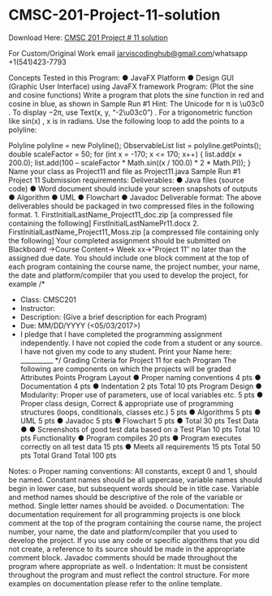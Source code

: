 # CMSC-201-Project-11-solution

Download Here: [CMSC 201 Project # 11 solution](https://jarviscodinghub.com/assignment/cmsc-201-project-11-solution/)

For Custom/Original Work email jarviscodinghub@gmail.com/whatsapp +1(541)423-7793

Concepts Tested in this Program:
● JavaFX Platform
● Design GUI (Graphic User Interface) using JavaFX framework
Program:
(Plot the sine and cosine functions) Write a program that plots the sine function in red and cosine in blue, as shown in Sample Run #1
Hint: The Unicode for π is \u03c0 . To display −2π, use Text(x, y, “-2\u03c0”) . For a trigonometric function like sin(x) , x is in radians. Use the following loop to add the points to a polyline:

Polyline polyline = new Polyline();
ObservableList list = polyline.getPoints();
double scaleFactor = 50;
for (int x = -170; x <= 170; x++) { list.add(x + 200.0); list.add(100 – scaleFactor * Math.sin((x / 100.0) * 2 * Math.PI)); } Name your class as Project11 and file as Project11.java Sample Run #1 Project 11 Submission requirements: Deliverables: ● Java files (source code) ● Word document should include your screen snapshots of outputs ● Algorithm ● UML ● Flowchart ● Javadoc Deliverable format: The above deliverables should be packaged in two compressed files in the following format. 1. FirstInitialLastName_Project11_doc.zip [a compressed file containing the following] FirstInitialLastNamePr11.docx 2. FirstInitialLastName_Project11_Moss.zip [a compressed file containing only the following] Your completed assignment should be submitted on Blackboard ->Course Content-> Week xx->”Project 11″ no later than the assigned due date. You should include one block comment at the top of each program containing the course name, the project number, your name, the date and platform/compiler that you used to develop the project, for example
/*
* Class: CMSC201
* Instructor:
* Description: (Give a brief description for each Program)
* Due: MM/DD/YYYY (<05/03/2017>)
* I pledge that I have completed the programming assignment independently.
I have not copied the code from a student or any source.
I have not given my code to any student.
Print your Name here: __________
*/
Grading Criteria for Project 11 for each Program
The following are components on which the projects will be graded
Attributes Points
Program Layout
● Proper naming conventions 4 pts
● Documentation 4 pts
● Indentation 2 pts
Total 10 pts
Program Design
● Modularity: Proper use of parameters, use of local variables etc. 5 pts
● Proper class design, Correct & appropriate use of programming structures (loops, conditionals, classes etc.) 5 pts
● Algorithms 5 pts
● UML 5 pts
● Javadoc 5 pts
● Flowchart 5 pts
●
Total 30 pts
Test Data
●
● Screenshots of good test data based on a Test Plan 10 pts
Total 10 pts
Functionality
● Program compiles 20 pts
● Program executes correctly on all test data 15 pts
● Meets all requirements 15 pts
Total 50 pts
Total Grand Total 100 pts

Notes:
o Proper naming conventions: All constants, except 0 and 1, should be named. Constant names should be all uppercase, variable names should begin in lower case, but subsequent words should be in title case. Variable and method names should be descriptive of the role of the variable or method. Single letter names should be avoided.
o Documentation: The documentation requirement for all programming projects is one block comment at the top of the program containing the course name, the project number, your name, the date and platform/compiler that you used to develop the project. If you use any code or specific algorithms that you did not create, a reference to its source should be made in the appropriate comment block. Javadoc comments should be made throughout the program where appropriate as well.
o Indentation: It must be consistent throughout the program and must reflect the control structure.
For more examples on documentation please refer to the online template.
